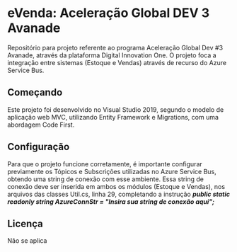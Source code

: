 # eVenda: Aceleração Global DEV 3 Avanade

Repositório para projeto referente ao programa Aceleração Global Dev #3 Avanade, através da plataforma Digital Innovation One. O projeto foca a integração entre sistemas (Estoque e Vendas) através de recurso do Azure Service Bus.

## Começando

Este projeto foi desenvolvido no Visual Studio 2019, segundo o modelo de aplicação web MVC, utilizando Entity Framework e Migrations, com uma abordagem Code First.

## Configuração

Para que o projeto funcione corretamente, é importante configurar previamente os Tópicos e Subscrições utilizadas no Azure Service Bus, obtendo uma string de conexão com esse ambiente. Essa string de conexão deve ser inserida em ambos os módulos (Estoque e Vendas), nos arquivos das classes Util.cs, linha 29, completando a instrução *__public static readonly string AzureConnStr = "Insira sua string de conexão aqui";__*

## Licença

Não se aplica